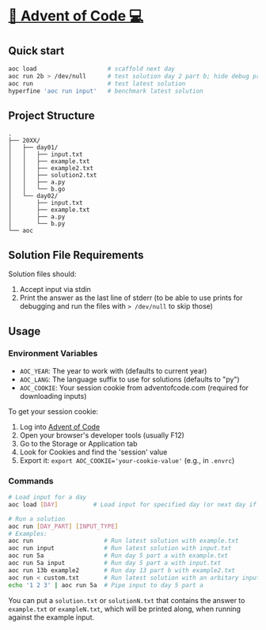# [🎅 Advent of Code 💻](http://adventofcode.com)

## Quick start

```bash
aoc load                    # scaffold next day
aoc run 2b > /dev/null      # test solution day 2 part b; hide debug prints
aoc run                     # test latest solution
hyperfine 'aoc run input'   # benchmark latest solution

```

## Project Structure

```
.
├── 20XX/
│   ├── day01/
│   │   ├── input.txt
│   │   ├── example.txt
│   │   ├── example2.txt
│   │   ├── solution2.txt
│   │   ├── a.py
│   │   └── b.go
│   └── day02/
│       ├── input.txt
│       ├── example.txt
│       ├── a.py
│       └── b.py
└── aoc
```

## Solution File Requirements

Solution files should:
1. Accept input via stdin
2. Print the answer as the last line of stderr (to be able to use prints for debugging and run the files with `> /dev/null` to skip those)

## Usage

### Environment Variables

- `AOC_YEAR`: The year to work with (defaults to current year)
- `AOC_LANG`: The language suffix to use for solutions (defaults to "py")
- `AOC_COOKIE`: Your session cookie from adventofcode.com (required for downloading inputs)

To get your session cookie:
1. Log into [Advent of Code](https://adventofcode.com)
2. Open your browser's developer tools (usually F12)
3. Go to the Storage or Application tab
4. Look for Cookies and find the 'session' value
5. Export it: `export AOC_COOKIE='your-cookie-value'` (e.g., in `.envrc`)

### Commands

```bash
# Load input for a day
aoc load [DAY]          # Load input for specified day (or next day if omitted) and create solution files from template"

# Run a solution
aoc run [DAY_PART] [INPUT_TYPE]
# Examples:
aoc run                    # Run latest solution with example.txt
aoc run input              # Run latest solution with input.txt
aoc run 5a                 # Run day 5 part a with example.txt
aoc run 5a input           # Run day 5 part a with input.txt
aoc run 13b example2       # Run day 13 part b with example2.txt
aoc run < custom.txt       # Run latest solution with an arbitary input file
echo '1 2 3' | aoc run 5a  # Pipe input to day 5 part a
```

You can put a `solution.txt` or `solutionN.txt` that contains the answer to `example.txt` or `exampleN.txt`, which will be printed along, when running against the example input.
